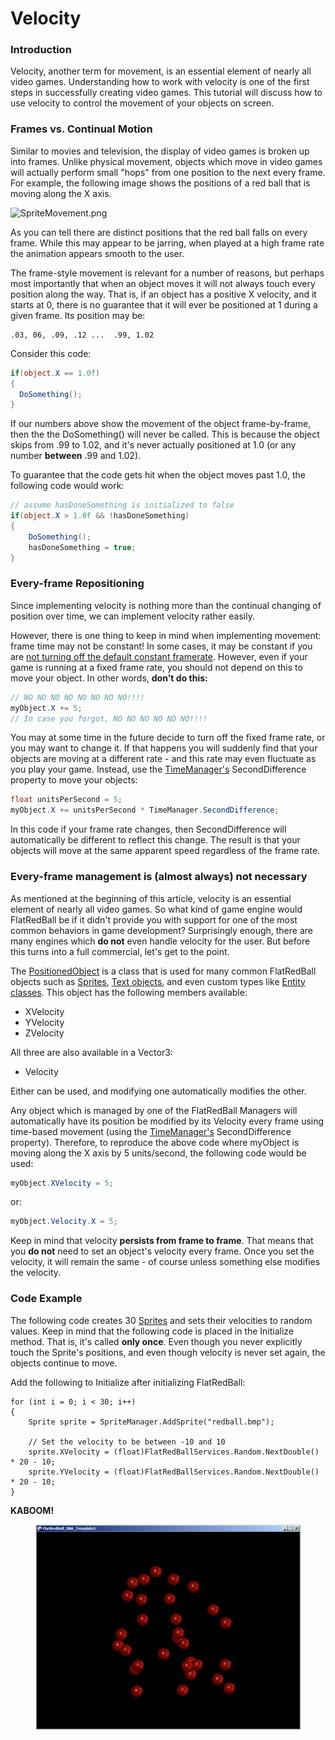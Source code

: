 # Velocity

### Introduction

Velocity, another term for movement, is an essential element of nearly all video games. Understanding how to work with velocity is one of the first steps in successfully creating video games. This tutorial will discuss how to use velocity to control the movement of your objects on screen.

### Frames vs. Continual Motion

Similar to movies and television, the display of video games is broken up into frames. Unlike physical movement, objects which move in video games will actually perform small "hops" from one position to the next every frame. For example, the following image shows the positions of a red ball that is moving along the X axis.

![SpriteMovement.png](../../media/migrated\_media-SpriteMovement.png)

As you can tell there are distinct positions that the red ball falls on every frame. While this may appear to be jarring, when played at a high frame rate the animation appears smooth to the user.

The frame-style movement is relevant for a number of reasons, but perhaps most importantly that when an object moves it will not always touch every position along the way. That is, if an object has a positive X velocity, and it starts at 0, there is no guarantee that it will ever be positioned at 1 during a given frame. Its position may be:

```
.03, 06, .09, .12 ...  .99, 1.02
```

Consider this code:

```csharp
if(object.X == 1.0f)
{
  DoSomething();
}
```

If our numbers above show the movement of the object frame-by-frame, then the the DoSomething() will never be called. This is because the object skips from .99 to 1.02, and it's never actually positioned at 1.0 (or any number **between** .99 and 1.02).

To guarantee that the code gets hit when the object moves past 1.0, the following code would work:

```csharp
// assume hasDoneSomething is initialized to false
if(object.X > 1.0f && !hasDoneSomething)
{
    DoSomething();
    hasDoneSomething = true;
}
```

### Every-frame Repositioning

Since implementing velocity is nothing more than the continual changing of position over time, we can implement velocity rather easily.

However, there is one thing to keep in mind when implementing movement: frame time may not be constant! In some cases, it may be constant if you are [not turning off the default constant framerate](../../frb/docs/index.php#Disabling\_Fixed\_Time\_Step). However, even if your game is running at a fixed frame rate, you should not depend on this to move your object. In other words, **don't do this:**

```csharp
// NO NO NO NO NO NO NO NO!!!!
myObject.X += 5;
// In case you forgot, NO NO NO NO NO NO!!!!
```

You may at some time in the future decide to turn off the fixed frame rate, or you may want to change it. If that happens you will suddenly find that your objects are moving at a different rate - and this rate may even fluctuate as you play your game. Instead, use the [TimeManager's](../../frb/docs/index.php) SecondDifference property to move your objects:

```csharp
float unitsPerSecond = 5;
myObject.X += unitsPerSecond * TimeManager.SecondDifference;
```

In this code if your frame rate changes, then SecondDifference will automatically be different to reflect this change. The result is that your objects will move at the same apparent speed regardless of the frame rate.

### Every-frame management is (almost always) not necessary

As mentioned at the beginning of this article, velocity is an essential element of nearly all video games. So what kind of game engine would FlatRedBall be if it didn't provide you with support for one of the most common behaviors in game development? Surprisingly enough, there are many engines which **do not** even handle velocity for the user. But before this turns into a full commercial, let's get to the point.

The [PositionedObject](../../frb/docs/index.php) is a class that is used for many common FlatRedBall objects such as [Sprites](../../frb/docs/index.php), [Text objects](../../frb/docs/index.php), and even custom types like [Entity classes](../../frb/docs/index.php). This object has the following members available:

* XVelocity
* YVelocity
* ZVelocity

All three are also available in a Vector3:

* Velocity

Either can be used, and modifying one automatically modifies the other.

Any object which is managed by one of the FlatRedBall Managers will automatically have its position be modified by its Velocity every frame using time-based movement (using the [TimeManager's](../../frb/docs/index.php) SecondDifference property). Therefore, to reproduce the above code where myObject is moving along the X axis by 5 units/second, the following code would be used:

```csharp
myObject.XVelocity = 5;
```

or:

```csharp
myObject.Velocity.X = 5;
```

Keep in mind that velocity **persists from frame to frame**. That means that you **do not** need to set an object's velocity every frame. Once you set the velocity, it will remain the same - of course unless something else modifies the velocity.

### Code Example

The following code creates 30 [Sprites](../../frb/docs/index.php) and sets their velocities to random values. Keep in mind that the following code is placed in the Initialize method. That is, it's called **only once**. Even though you never explicitly touch the Sprite's positions, and even though velocity is never set again, the objects continue to move.

Add the following to Initialize after initializing FlatRedBall:

```clike
for (int i = 0; i < 30; i++)
{
    Sprite sprite = SpriteManager.AddSprite("redball.bmp");
               
    // Set the velocity to be between -10 and 10
    sprite.XVelocity = (float)FlatRedBallServices.Random.NextDouble() * 20 - 10;
    sprite.YVelocity = (float)FlatRedBallServices.Random.NextDouble() * 20 - 10;
}
```

**KABOOM!**

<figure><img src="../../media/migrated_media-VelocityTutorial.png" alt=""><figcaption></figcaption></figure>
